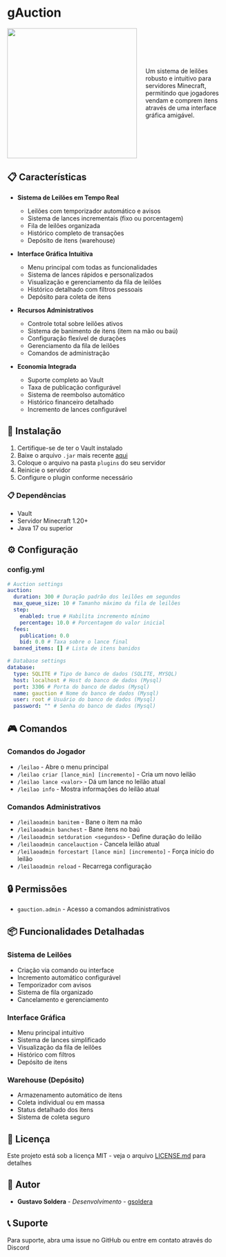 # gAuction

<div style="display: flex; align-items: center;">
<img src="https://media.discordapp.net/attachments/1310952241808543815/1311409218506461204/gauction.gif?ex=6748c082&is=67476f02&hm=7633c94f1e91433e4bfb021cb686d41dd2385328440541b558ff2bf097b8e675&=" width="300" height="300" align="left" style="margin-right: 20px;">

Um sistema de leilões robusto e intuitivo para servidores Minecraft, permitindo que jogadores vendam e comprem itens através de uma interface gráfica amigável.
</div>

## 📋 Características

- **Sistema de Leilões em Tempo Real**
  - Leilões com temporizador automático e avisos
  - Sistema de lances incrementais (fixo ou porcentagem)
  - Fila de leilões organizada
  - Histórico completo de transações
  - Depósito de itens (warehouse)

- **Interface Gráfica Intuitiva**
  - Menu principal com todas as funcionalidades
  - Sistema de lances rápidos e personalizados
  - Visualização e gerenciamento da fila de leilões
  - Histórico detalhado com filtros pessoais
  - Depósito para coleta de itens

- **Recursos Administrativos**
  - Controle total sobre leilões ativos
  - Sistema de banimento de itens (item na mão ou baú)
  - Configuração flexível de durações
  - Gerenciamento da fila de leilões
  - Comandos de administração

- **Economia Integrada**
  - Suporte completo ao Vault
  - Taxa de publicação configurável
  - Sistema de reembolso automático
  - Histórico financeiro detalhado
  - Incremento de lances configurável

## 🚀 Instalação

1. Certifique-se de ter o Vault instalado
2. Baixe o arquivo `.jar` mais recente [aqui](https://github.com/g-soldera/gAuction/releases)
3. Coloque o arquivo na pasta `plugins` do seu servidor
4. Reinicie o servidor
5. Configure o plugin conforme necessário

### 📋 Dependências

- Vault
- Servidor Minecraft 1.20+
- Java 17 ou superior

## ⚙️ Configuração

### config.yml

```yaml
# Auction settings
auction:
  duration: 300 # Duração padrão dos leilões em segundos
  max_queue_size: 10 # Tamanho máximo da fila de leilões
  step:
    enabled: true # Habilita incremento mínimo
    percentage: 10.0 # Porcentagem do valor inicial
  fees:
    publication: 0.0
    bid: 0.0 # Taxa sobre o lance final
  banned_items: [] # Lista de itens banidos

# Database settings
database:
  type: SQLITE # Tipo de banco de dados (SQLITE, MYSQL)
  host: localhost # Host do banco de dados (Mysql)
  port: 3306 # Porta do banco de dados (Mysql)
  name: gauction # Nome do banco de dados (Mysql)
  user: root # Usuário do banco de dados (Mysql)
  password: "" # Senha do banco de dados (Mysql)
```

## 🎮 Comandos

### Comandos do Jogador
- `/leilao` - Abre o menu principal
- `/leilao criar [lance_min] [incremento]` - Cria um novo leilão
- `/leilao lance <valor>` - Dá um lance no leilão atual
- `/leilao info` - Mostra informações do leilão atual

### Comandos Administrativos
- `/leilaoadmin banitem` - Bane o item na mão
- `/leilaoadmin banchest` - Bane itens no baú
- `/leilaoadmin setduration <segundos>` - Define duração do leilão
- `/leilaoadmin cancelauction` - Cancela leilão atual
- `/leilaoadmin forcestart [lance min] [incremento]` - Força início do leilão
- `/leilaoadmin reload` - Recarrega configuração

## 🔒 Permissões

- `gauction.admin` - Acesso a comandos administrativos

## 📦 Funcionalidades Detalhadas

### Sistema de Leilões
- Criação via comando ou interface
- Incremento automático configurável
- Temporizador com avisos
- Sistema de fila organizado
- Cancelamento e gerenciamento

### Interface Gráfica
- Menu principal intuitivo
- Sistema de lances simplificado
- Visualização da fila de leilões
- Histórico com filtros
- Depósito de itens

### Warehouse (Depósito)
- Armazenamento automático de itens
- Coleta individual ou em massa
- Status detalhado dos itens
- Sistema de coleta seguro

## 📝 Licença

Este projeto está sob a licença MIT - veja o arquivo [LICENSE.md](LICENSE.md) para detalhes

## 👥 Autor

- **Gustavo Soldera** - *Desenvolvimento* - [gsoldera](https://github.com/g-soldera)

## 📞 Suporte

Para suporte, abra uma issue no GitHub ou entre em contato através do Discord